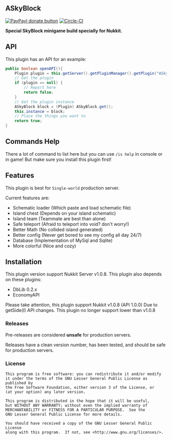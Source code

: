## ASkyBlock ##
[![PayPayl donate button](https://img.shields.io/badge/paypal-donate-yellow.svg)](http://www.paypal.me/DoubleCheese)
[![Circle-CI](https://circleci.com/gh/larryTheCoder/ASkyBlock-Nukkit.svg?style=shield&circle-token=:circle-token)](https://circleci.com/gh/larryTheCoder/ASkyBlock-Nukkit)

__Special SkyBlock minigame build specially for Nukkit.__

## API
This plugin has an API for an example:

```java
public boolean openAPI(){
    Plugin plugin = this.getServer().getPluginManager().getPlugin("ASkyBlock");
    // Get the plugin
    if (plugin == null) {
    	// Report here
    	return false;
   	}
    // Get the plugin instance
    ASkyBlock block = (Plugin) ASkyBlock.get();
    this.instance = block;
    // Place the things you want to
    return true;
}
```

## Commands Help

There a lot of command to list here but you can use `/is help` in console or in game! But make sure you install this plugin first!

## Features
This plugin is best for `Single-world` production server.

Current features are:

* Schematic loader (Which paste and load schematic file)
* Island chest (Depends on your island schematic)
* Island team (Teammate are best than alone)
* Safe teleport (Afraid to teleport into void? don't worry!)
* Better Math (No collided island generated)
* Better config (Never get bored to see my config all day 24/7)
* Database (Implementation of MySql and Sqlite)
* More colorful (Nice and cozy)

## Installation
This plugin version support Nukkit Server v1.0.8.
This plugin also depends on these plugins:

* DbLib 0.2.x
* EconomyAPI

Please take attention, this plugin support Nukkit v1.0.8 (API 1.0.0) 
Due to getSide(I) API changes. This plugin no longer support lower than v1.0.8

### Releases
Pre-releases are considered **unsafe** for production servers.

Releases have a clean version number, has been tested, and should be safe for production servers.

### License

	This program is free software: you can redistribute it and/or modify
	it under the terms of the GNU Lesser General Public License as published by
	the Free Software Foundation, either version 3 of the License, or
	(at your option) any later version.

	This program is distributed in the hope that it will be useful,
	but WITHOUT ANY WARRANTY; without even the implied warranty of
	MERCHANTABILITY or FITNESS FOR A PARTICULAR PURPOSE.  See the
	GNU Lesser General Public License for more details.

	You should have received a copy of the GNU Lesser General Public License
	along with this program.  If not, see <http://www.gnu.org/licenses/>.
